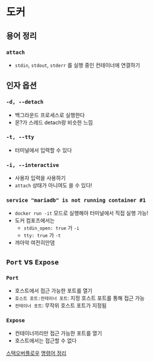 # 도커

## 용어 정리

### `attach`
- `stdin`, `stdout`, `stderr` 를 실행 중인 컨테이너에 연결하기
## 인자 옵션

### `-d, --detach`
- 백그라운드 프로세스로 실행한다
- 몬?가 스레드 detach랑 비슷한 느낌

### `-t, --tty`
- 터미널에서 입력할 수 있다

### `-i, --interactive`
- 사용자 입력을 사용하기
- `attach` 상태가 아니여도 쓸 수 있다!

### `service "mariadb" is not running container #1`
- `docker run -it` 모드로 실행해야 터미널에서 직접 실행 가능!
- 도커 컴포즈에서는
  - `stdin_open: true` 가 `-i`
  - `tty: true` 가 `-t`
- 꺄아악 여전히안댐
## `Port` vs `Expose`

### `Port`

- 호스트에서 접근 가능한 포트를 열기
- `호스트 포트:컨테이너 포트`: 지정 호스트 포트를 통해 접근 가능
- `컨테이너 포트`: 무작위 호스트 포트가 지정됨

### `Expose`

- 컨테이너끼리만 접근 가능한 포트를 열기
- 호스트에서는 접근할 수 없다


[스택오버플로우](https://stackoverflow.com/a/40801773/13503626)
[명령어 정리](https://velog.io/@jjewqm/도커-명령어-정리)
